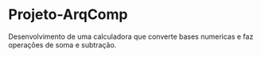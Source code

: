 # Projeto-ArqComp
Desenvolvimento de uma calculadora que converte bases numericas e faz operações de soma e subtração.
